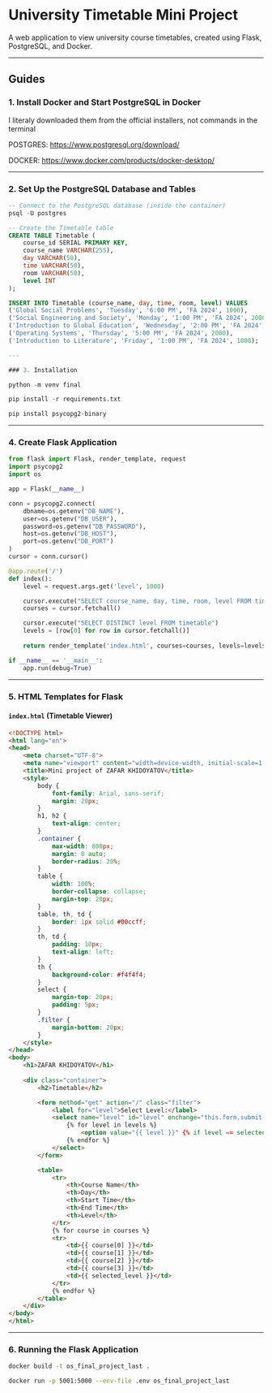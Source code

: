 
# University Timetable Mini Project  
A web application to view university course timetables, created using Flask, PostgreSQL, and Docker.

---

## Guides

### 1. Install Docker and Start PostgreSQL in Docker  

I literaly downloaded them from the official installers, not commands in the terminal

POSTGRES:
https://www.postgresql.org/download/ 

DOCKER:
https://www.docker.com/products/docker-desktop/

---

### 2. Set Up the PostgreSQL Database and Tables  

```sql
-- Connect to the PostgreSQL database (inside the container)
psql -U postgres

-- Create the Timetable table
CREATE TABLE Timetable (
    course_id SERIAL PRIMARY KEY,
    course_name VARCHAR(255),
    day VARCHAR(50),
    time VARCHAR(50),
    room VARCHAR(50),
    level INT
);

INSERT INTO Timetable (course_name, day, time, room, level) VALUES
('Global Social Problems', 'Tuesday', '6:00 PM', 'FA 2024', 1000),
('Social Engineering and Society', 'Monday', '1:00 PM', 'FA 2024', 2000),
('Introduction to Global Education', 'Wednesday', '2:00 PM', 'FA 2024', 2000),
('Operating Systems', 'Thursday', '5:00 PM', 'FA 2024', 2000),
('Introduction to Literature', 'Friday', '1:00 PM', 'FA 2024', 1000);

---

### 3. Installation 

python -m venv final

pip install -r requirements.txt

pip install psycopg2-binary


```

---

### 4. Create Flask Application  

```python
from flask import Flask, render_template, request
import psycopg2
import os

app = Flask(__name__)

conn = psycopg2.connect(
    dbname=os.getenv("DB_NAME"),
    user=os.getenv("DB_USER"),
    password=os.getenv("DB_PASSWORD"),
    host=os.getenv("DB_HOST"),
    port=os.getenv("DB_PORT")
)
cursor = conn.cursor()

@app.route('/')
def index():
    level = request.args.get('level', 1000) 

    cursor.execute("SELECT course_name, day, time, room, level FROM timetable WHERE level = %s", (level,))
    courses = cursor.fetchall()

    cursor.execute("SELECT DISTINCT level FROM timetable")
    levels = [row[0] for row in cursor.fetchall()]
    
    return render_template('index.html', courses=courses, levels=levels, selected_level=level, student_name="Zafar Khidoyatov")

if __name__ == '__main__':
    app.run(debug=True)

```

---

### 5. HTML Templates for Flask  

#### **`index.html` (Timetable Viewer)**  

```html
<!DOCTYPE html>
<html lang="en">
<head>
    <meta charset="UTF-8">
    <meta name="viewport" content="width=device-width, initial-scale=1.0">
    <title>Mini project of ZAFAR KHIDOYATOV</title>
    <style>
        body {
            font-family: Arial, sans-serif;
            margin: 20px;
        }
        h1, h2 {
            text-align: center;
        }
        .container {
            max-width: 800px;
            margin: 0 auto;
            border-radius: 20%;
        }
        table {
            width: 100%;
            border-collapse: collapse;
            margin-top: 20px;
        }
        table, th, td {
            border: 1px solid #00ccff;
        }
        th, td {
            padding: 10px;
            text-align: left;
        }
        th {
            background-color: #f4f4f4;
        }
        select {
            margin-top: 20px;
            padding: 5px;
        }
        .filter {
            margin-bottom: 20px;
        }
    </style>
</head>
<body>
    <h1>ZAFAR KHIDOYATOV</h1>
    
    <div class="container">
        <h2>Timetable</h2>

        <form method="get" action="/" class="filter">
            <label for="level">Select Level:</label>
            <select name="level" id="level" onchange="this.form.submit()">
                {% for level in levels %}
                    <option value="{{ level }}" {% if level == selected_level %}selected{% endif %}>{{ level }}</option>
                {% endfor %}
            </select>
        </form>

        <table>
            <tr>
                <th>Course Name</th>
                <th>Day</th>
                <th>Start Time</th>
                <th>End Time</th>
                <th>Level</th>
            </tr>
            {% for course in courses %}
            <tr>
                <td>{{ course[0] }}</td>
                <td>{{ course[1] }}</td>
                <td>{{ course[2] }}</td>
                <td>{{ course[3] }}</td>
                <td>{{ selected_level }}</td>
            </tr>
            {% endfor %}
        </table>
    </div>
</body>
</html>
```

---

### 6. Running the Flask Application  

```bash
docker build -t os_final_project_last .

docker run -p 5001:5000 --env-file .env os_final_project_last

```
